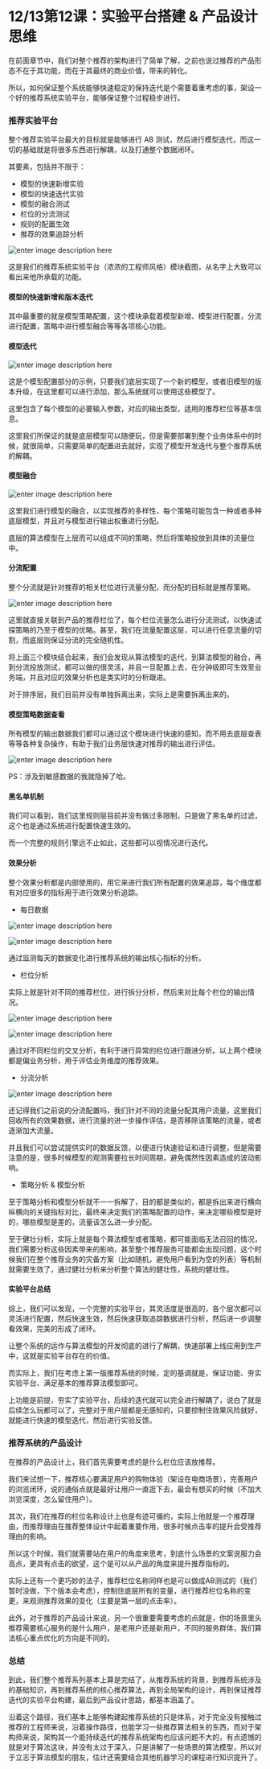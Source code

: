 # 12/13第12课：实验平台搭建 & 产品设计思维

在前面章节中，我们对整个推荐的架构进行了简单了解，之前也说过推荐的产品形态不在于其功能，而在于其最终的商业价值，带来的转化。

所以，如何保证整个系统能够快速稳定的保持迭代是个需要着重考虑的事，架设一个好的推荐系统实验平台，能够保证整个过程稳步进行。

### 推荐实验平台

整个推荐实验平台最大的目标就是能够进行 AB 测试，然后进行模型迭代，而这一切的基础就是将很多东西进行解耦，以及打通整个数据闭环。

其要素，包括并不限于：

- 模型的快速新增实验
- 模型的快速迭代实验
- 模型的融合测试
- 栏位的分流测试
- 规则的配置生效
- 推荐的效果追踪分析

![enter image description here](https://images.gitbook.cn/b9ecf100-9dfd-11e8-a6a0-87ed492d3924)

这是我们的推荐系统实验平台（浓浓的工程师风格）模块截图，从名字上大致可以看出来他所承载的功能。

#### 模型的快速新增和版本迭代

其中最重要的就是模型策略配置，这个模块承载着模型新增、模型进行配置，分流进行配置，策略中进行模型融合等等各项核心功能。

#### 模型迭代

![enter image description here](https://images.gitbook.cn/d2c89e90-9dfd-11e8-87cc-5b643420a0df)

这是个模型配置部分的示例，只要我们底层实现了一个新的模型，或者旧模型的版本升级，在这里都可以进行添加，那么系统就可以使用这些模型了。

这里包含了每个模型的必要输入参数，对应的输出类型，适用的推荐栏位等基本信息。

这里我们所保证的就是底层模型可以随便玩，但是需要部署到整个业务体系中的时候，就很简单，只需要简单的配置进去就好，实现了模型开发迭代与整个推荐系统的解耦。

#### 模型融合

![enter image description here](https://images.gitbook.cn/e2298a20-9dfd-11e8-a6a0-87ed492d3924)

这里我们进行模型的融合，以实现推荐的多样性，每个策略可能包含一种或者多种底层模型，并且对与模型进行输出权重进行分配。

底层的算法模型在上层而可以组成不同的策略，然后将策略投放到具体的流量位中。

#### 分流配置

整个分流就是针对推荐的相关栏位进行流量分配，而分配的目标就是推荐策略。

![enter image description here](https://images.gitbook.cn/9597fce0-9dfe-11e8-a6a0-87ed492d3924)

这里就直接关联到产品的推荐栏位了，每个栏位流量怎么进行分流测试，以快速试探策略的乃至于模型的优略。甚至，我们在流量配置这层，可以进行任意流量的切割，而底层则保证分流的完全随机性。

将上面三个模块结合起来，我们会发现从算法模型的迭代，到算法模型的融合，再到分流投放测试，都可以做的很灵活，并且一旦配置上去，在分钟级即可生效至业务端，并且对应的效果分析也是类实时的分析跟进。

对于排序层，我们目前并没有单独拆离出来，实际上是需要拆离出来的。

#### 模型策略数据查看

所有模型的输出数据我们都可以通过这个模块进行快速的感知，而不用去底层查表等等各种复杂操作，有助于我们业务层快速对推荐的输出进行评估。

![enter image description here](https://images.gitbook.cn/a23f46b0-9dfe-11e8-a6a0-87ed492d3924)

PS：涉及到敏感数据的我就隐掉了哈。

#### 黑名单机制

我们可以看到，我们这里规则层目前并没有做过多限制，只是做了黑名单的过滤，这个也是通过系统进行配置快速生效的。

而一个完整的规则引擎远不止如此，这些都可以视情况进行迭代。

#### 效果分析

整个效果分析都是内部使用的，用它来进行我们所有配置的效果追踪，每个维度都有对应很多的指标用于进行效果分析追踪。

- 每日数据

![enter image description here](https://images.gitbook.cn/b030ead0-9dfe-11e8-a6a0-87ed492d3924)

![enter image description here](https://images.gitbook.cn/bbd850d0-9dfe-11e8-bf0f-5103efdb7be8)

通过监测每天的数据变化进行推荐系统的输出核心指标的分析。

- 栏位分析

实际上就是针对不同的推荐栏位，进行拆分分析，然后来对比每个栏位的输出情况。

![enter image description here](https://images.gitbook.cn/cafa3790-9dfe-11e8-87cc-5b643420a0df)

![enter image description here](https://images.gitbook.cn/d88355e0-9dfe-11e8-a532-c96c5ba7ae58)

通过对不同栏位的交叉分析，有利于进行异常的栏位进行跟进分析。以上两个模块都是偏业务分析，用于评估业务维度的推荐效果。

- 分流分析

![enter image description here](https://images.gitbook.cn/efb8f490-9dfe-11e8-a532-c96c5ba7ae58)

还记得我们之前说的分流配置吗，我们针对不同的流量分配其用户流量，这里我们回收所有的效果数据，进行流量的进一步操作评估，是否移除该策略的流量，或者逐渐加大流量。

并且我们可以尝试提供实时的数据反馈，以便进行快速验证和进行调整，但是需要注意的是，很多时候模型的观测需要拉长时间周期，避免偶然性因素造成的波动影响。

- 策略分析 & 模型分析

至于策略分析和模型分析就不一一拆解了，目的都是类似的，都是拆出来进行横向纵横向的关键指标对比，最终来决定我们的策略配置的动作，来决定哪些模型是好的，哪些模型是差的，流量该怎么进一步分配。

至于健壮分析，实际上就是每个算法模型或者策略，都可能面临无法召回的情况，我们需要分析这些因素带来的影响，甚至整个推荐服务可能都会出现问题，这个时候我们在整个推荐业务的灾备方案（比如随机，避免用户看到为空的列表）等机制就需要生效了，通过健壮分析来分析整个算法的健壮性，系统的健壮性。

#### 实验平台总结

综上，我们可以发现，一个完整的实验平台，其灵活度是很高的，各个层次都可以灵活进行配置，然后快速生效，然后快速获取追踪数据进行分析，然后进一步调整看效果，完美的形成了闭环。

让整个系统的运作与算法模型的开发彻底的进行了解耦，快速部署上线应用到生产中，这就是实验平台存在的价值。

而实际上，我们在考虑上第一版推荐系统的时候，定的基调就是，保证功能、夯实实验平台、满足基本的推荐算法模型即可。

上功能是前提，夯实了实验平台，后续的迭代就可以完全进行解耦了，说白了就是后续怎么玩都可以了，完整对于用户层都是无感知的，只要控制住效果风险就好，就能进行快速的模型迭代，然后进行实验反馈。

### 推荐系统的产品设计

在推荐的产品设计上，我们首先需要考虑的是什么栏位应该放推荐。

我们来试想一下，推荐核心要满足用户的购物体验（架设在电商场景），完善用户的浏览闭环，说的通俗点就是最好让用户一直逛下去，最会有想买的时候（不加大浏览深度，怎么留住用户）。

其次，我们在推荐的栏位名称设计上也是有迹可循的，实际上他就是一个推荐理由，而推荐理由在推荐整体设计中起着重要作用，很多时候点击率的提升会受推荐理由的影响。

所以这个时候，我们就需要站在用户的角度来思考，到底什么场景的文案说服力会高点，更具有点击的欲望，这个是可以从产品的角度来提升推荐指标的。

实际上还有一个更巧妙的法子，推荐栏位名称同样也是可以做成AB测试的（我们暂时没做，下个版本会考虑），控制住底层所有的变量，进行推荐栏位名称的变更，来观测推荐效果的变化（主要是第一层的点击率）。

此外，对于推荐的产品设计来说，另一个很重要需要考虑的点就是，你的场景里头推荐需要核心服务的是什么用户，是老用户还是新用户，不同的服务群体，我们算法核心重点优化的方向是不同的。

### 总结

到此，我们整个推荐系列基本上算是完结了，从推荐系统的背景，到推荐系统涉及的基础知识，再到推荐系统的核心推荐算法，再到全局架构的设计，再到保证推荐迭代的实验平台构建，最后到产品设计思路，都基本涵盖了。

沿着这个路径，我们基本上能够构建起推荐系统的只是体系，对于完全没有接触过推荐的工程师来说，沿着操作路径，也能学习一些推荐算法相关的东西，而对于架构师来说，架构其一个能持续迭代的推荐系统架构也应该问题不大的，有点遗憾的就是对于算法这块，并没有太过于深入，只是讲解了一些场景的算法模型，所以对于立志于算法模型的朋友，估计还需要结合其他机器学习的课程进行知识提升了。